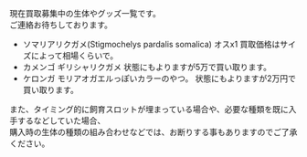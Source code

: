 ---
---

現在買取募集中の生体やグッズ一覧です。  
ご連絡お待ちしております。

* ソマリアリクガメ(Stigmochelys pardalis somalica) オスx1 買取価格はサイズによって相場くらいで。
* カメンゴ ギリシャリクガメ 状態にもよりますが5万で買い取ります。
* ケロンガ モリアオガエルっぽいカラーのやつ。 状態にもよりますが2万円で買い取ります。

また、タイミング的に飼育スロットが埋まっている場合や、必要な種類を既に入手するなどしていた場合、  
購入時の生体の種類の組み合わせなどでは、お断りする事もありますのでご了承ください。  
